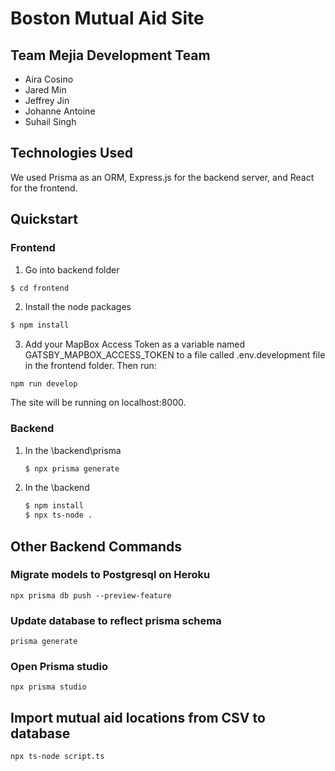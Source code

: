 # Boston Mutual Aid Site

## Team Mejia Development Team

* Aira Cosino
* Jared Min
* Jeffrey Jin
* Johanne Antoine
* Suhail Singh


## Technologies Used  
We used Prisma as an ORM, Express.js for the backend server, and React for the frontend.

## Quickstart

### Frontend
1. Go into backend folder
```bash
$ cd frontend
```
2. Install the node packages
```bash
$ npm install
```
3. Add your MapBox Access Token as a variable named GATSBY_MAPBOX_ACCESS_TOKEN to a file called .env.development file in the frontend folder. Then run: 
```
npm run develop
```
The site will be running on localhost:8000. 

### Backend
1. In the \backend\prisma
   ```bash
   $ npx prisma generate
   ```
2. In the \backend
   ```bash
   $ npm install
   $ npx ts-node .
   ```
## Other Backend Commands
### Migrate models to Postgresql on Heroku
`npx prisma db push --preview-feature`
### Update database to reflect prisma schema
`prisma generate`
### Open Prisma studio
`npx prisma studio`
## Import mutual aid locations from CSV to database
`npx ts-node script.ts`


